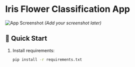 # Iris Flower Classification App

![App Screenshot](./screenshot.png) *(Add your screenshot later)*

## 🚀 Quick Start
1. Install requirements:
   ```bash
   pip install -r requirements.txt
